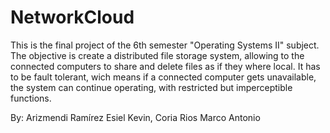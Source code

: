 <h1>NetworkCloud</h1>

This is the final project of the 6th semester "Operating Systems II" subject. The objective is create a distributed file storage system, 
allowing to the connected computers to share and delete files as if they where local. It has to be fault tolerant, wich means if a 
connected computer gets unavailable, the system can continue operating, with restricted but imperceptible functions.

By: Arizmendi Ramírez Esiel Kevin, Coria Rios Marco Antonio
